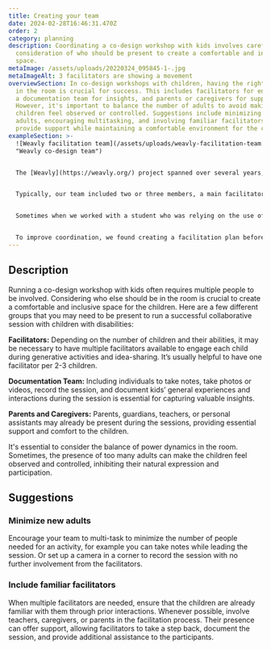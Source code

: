 ```yaml
---
title: Creating your team
date: 2024-02-28T16:46:31.470Z
order: 2
category: planning
description: Coordinating a co-design workshop with kids involves careful
  consideration of who should be present to create a comfortable and inclusive
  space.
metaImage: /assets/uploads/20220324_095845-1-.jpg
metaImageAlt: 3 facilitators are showing a movement
overviewSection: In co-design workshops with children, having the right people
  in the room is crucial for success. This includes facilitators for engagement,
  a documentation team for insights, and parents or caregivers for support.
  However, it's important to balance the number of adults to avoid making
  children feel observed or controlled. Suggestions include minimizing new
  adults, encouraging multitasking, and involving familiar facilitators to
  provide support while maintaining a comfortable environment for the children.
exampleSection: >-
  ![Weavly facilitation team](/assets/uploads/weavly-facilitation-team.jpg
  "Weavly co-design team")


  The [Weavly](https://weavly.org/) project spanned over several years, involving diverse teams in each phase. Despite the different phases, our team arrangement remained consistent. We consistently included teachers and caregivers, crucial for supporting facilitators in various aspects—offering examples, clarifications, aiding students in self-regulation, and supporting them to complete activities.


  Typically, our team included two or three members, a main facilitator and a support facilitator with a group of 3-5 children. With larger groups, we usually included more facilitators to ensure all children can have one on one time with our team. The main facilitator provided instructions, and everyone engaged with students to assist them in completing activities. We usually captured the session's progress with a few photos and ensured to photograph all the work created in the classroom at the end.


  Sometimes when we worked with a student who was relying on the use of assistive devices such as switches or joy stick, we tried to only have one participant at a time, the main facilitator, the care giver and the teacher to offer one on one attention to the student throughout the session.


  To improve coordination, we found creating a facilitation plan before each session helpful. This plan was shared with teachers beforehand for additional feedback and to ensure everyone is aware of the plan and proposed activities. The facilitation plan functioned as a flexible roadmap. It helped us stay on track with our goals during the session, but we didn't have to follow it exactly.
---
```

## Description

Running a co-design workshop with kids often requires multiple people to be involved. Considering who else should be in the room is crucial to create a comfortable and inclusive space for the children. Here are a few different groups that you may need to be present to run a successful collaborative session with children with disabilities:

**Facilitators:** Depending on the number of children and their abilities, it may be necessary to have multiple facilitators available to engage each child during generative activities and idea-sharing. It’s usually helpful to have one facilitator per 2-3 children. 

**Documentation Team:** Including individuals to take notes, take photos or videos, record the session, and document kids’ general experiences and interactions during the session is essential for capturing valuable insights.

**Parents and Caregivers:** Parents, guardians, teachers, or personal assistants may already be present during the sessions, providing essential support and comfort to the children. 

It's essential to consider the balance of power dynamics in the room. Sometimes, the presence of too many adults can make the children feel observed and controlled, inhibiting their natural expression and participation.

## Suggestions

### Minimize new adults

Encourage your team to multi-task to minimize the number of people needed for an activity, for example you can take notes while leading the session. Or set up a camera in a corner to record the session with no further involvement from the facilitators. 

### Include familiar facilitators

When multiple facilitators are needed, ensure that the children are already familiar with them through prior interactions. Whenever possible, involve teachers, caregivers, or parents in the facilitation process. Their presence can offer support, allowing facilitators to take a step back, document the session, and provide additional assistance to the participants.
